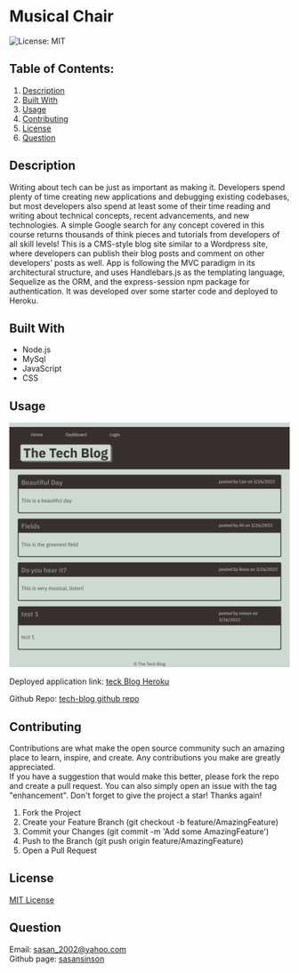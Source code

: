 # Musical Chair
  ![License: MIT](https://img.shields.io/badge/License-MIT-yellow.svg)
  ## Table of Contents:
  1. [Description](#Description)
  2. [Built With](#Builtwith)
  3. [Usage](#Usage)  
  4. [Contributing](#Contributing)
  5. [License](#License)
  6. [Question](#Question)
  
## Description
Writing about tech can be just as important as making it. Developers spend plenty of time creating new applications and debugging existing codebases, but most developers also spend at least some of their time reading and writing about technical concepts, recent advancements, and new technologies. A simple Google search for any concept covered in this course returns thousands of think pieces and tutorials from developers of all skill levels!
This is a CMS-style blog site similar to a Wordpress site, where developers can publish their blog posts and comment on other developers’ posts as well. App is following the MVC paradigm in its architectural structure, and uses Handlebars.js as the templating language, Sequelize as the ORM, and the express-session npm package for authentication. It was developed over some starter code and deployed to Heroku.
  
## Built With
* Node.js
* MySql
* JavaScript
* CSS

## Usage
![screen Shot](./public/asset/screenshot.png)

Deployed application link: [teck Blog Heroku](https://tech-blog-sinson.herokuapp.com/) 

Github Repo: [tech-blog github repo](https://github.com/sasansinson/tech-blog)  


## Contributing
Contributions are what make the open source community such an amazing place to learn, inspire, and create. Any contributions you make are greatly appreciated.  
If you have a suggestion that would make this better, please fork the repo and create a pull request. You can also simply open an issue with the tag "enhancement". Don't forget to give the project a star! Thanks again!  
1. Fork the Project
2. Create your Feature Branch (git checkout -b feature/AmazingFeature)
3. Commit your Changes (git commit -m 'Add some AmazingFeature')
4. Push to the Branch (git push origin feature/AmazingFeature)
5. Open a Pull Request

## License
[MIT License](https://opensource.org/licenses/MIT)  

## Question
 
Email: sasan_2002@yahoo.com  
Github page: [sasansinson](https://github.com/sasansinson)




 

